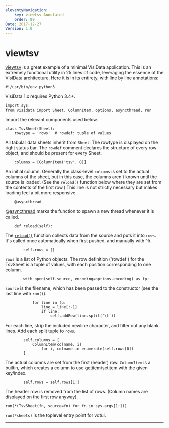 ```yaml
---
eleventyNavigation:
    key: viewtsv Annotated
    order: 99
Date: 2017-12-27
Version: 1.0
---
```



# viewtsv

[viewtsv](https://github.com/saulpw/visidata/blob/stable/bin/viewtsv)
is a great example of a minimal VisiData application.  This is an extremely functional utility in 25 lines of code, leveraging the essence of the VisiData architecture.  Here it is in its entirety, with line by line annotations:

    #!/usr/bin/env python3

VisiData 1.x requires Python 3.4+.

    import sys
    from visidata import Sheet, ColumnItem, options, asyncthread, run

Import the relevant components used below.

    class TsvSheet(Sheet):
        rowtype = 'rows'  # rowdef: tuple of values

All tabular data sheets inherit from `Sheet`.  The rowtype is displayed on the right status bar.  The `rowdef` comment declares the structure of every row object, and should be present for every Sheet.

        columns = [ColumnItem('tsv', 0)]

An initial column.  Generally the class-level `columns` is set to the actual columns of the sheet, but in this case, the columns aren't known until the source is loaded.
(See the `reload()` function below where they are set from the contents of the first row.)  This line is not strictly necessary but makes loading feel a bit more responsive.


        @asyncthread

@[asyncthread](/docs/async) marks the function to spawn a new thread whenever it is called.

        def reload(self):

The [`reload()`](/docs/loaders) function collects data from the source and puts it into `rows`.  It's called once automatically when first pushed, and manually with `^R`.

            self.rows = []

`rows` is a list of Python objects.  The row definition ('rowdef') for the TsvSheet is a tuple of values, with each position corresponding to one column.

            with open(self.source, encoding=options.encoding) as fp:

`source` is the filename, which has been passed to the constructor (see the last line with `run()`).

                for line in fp:
                    line = line[:-1]
                    if line:
                        self.addRow(line.split('\t'))

For each line, strip the included newline character, and filter out any blank lines.  Add each split tuple to `rows`.

            self.columns = [
                ColumnItem(colname, i)
                    for i, colname in enumerate(self.rows[0])
            ]

The actual columns are set from the first (header) row.
`ColumnItem` is a builtin, which creates a column to use getitem/setitem with the given key/index.

            self.rows = self.rows[1:]

The header row is removed from the list of rows.  (Column names are displayed on the first row anyway).

    run(*(TsvSheet(fn, source=fn) for fn in sys.argv[1:]))

`run(*sheets)` is the toplevel entry point for vdtui.



---

